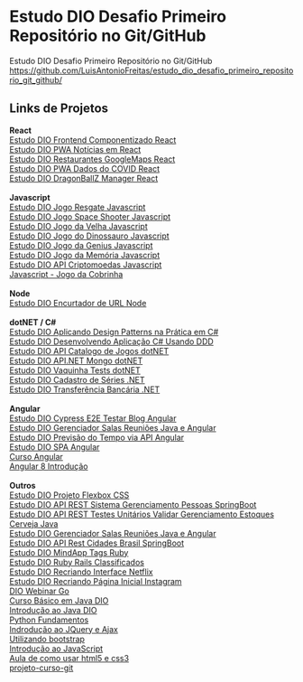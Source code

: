 # Estudo DIO Desafio Primeiro Repositório no Git/GitHub
Estudo DIO Desafio Primeiro Repositório no Git/GitHub
https://github.com/LuisAntonioFreitas/estudo_dio_desafio_primeiro_repositorio_git_github/

## Links de Projetos
<b>React</b> </br>
[Estudo DIO Frontend Componentizado React](https://github.com/LuisAntonioFreitas/estudo_dio_frontend_componentizado_react) </br>
[Estudo DIO PWA Notícias em React](https://github.com/LuisAntonioFreitas/estudo_dio_pwa_noticias_react) </br>
[Estudo DIO Restaurantes GoogleMaps React](https://github.com/LuisAntonioFreitas/estudo_dio_restaurantes_googlemaps_react) </br>
[Estudo DIO PWA Dados do COVID React](https://github.com/LuisAntonioFreitas/estudo_dio_pwa_covid_react) </br>
[Estudo DIO DragonBallZ Manager React](https://github.com/LuisAntonioFreitas/estudo_dio_dragonballz_manager_react) </br>
</br>
<b>Javascript</b> </br>
[Estudo DIO Jogo Resgate Javascript](https://github.com/LuisAntonioFreitas/estudo_dio_jogo_resgate_javascript) </br>
[Estudo DIO Jogo Space Shooter Javascript](https://github.com/LuisAntonioFreitas/estudo_dio_jogo_spaceshooter_javascript) </br>
[Estudo DIO Jogo da Velha Javascript](https://github.com/LuisAntonioFreitas/estudo_dio_jogo_velha_javascript) </br>
[Estudo DIO Jogo do Dinossauro Javascript](https://github.com/LuisAntonioFreitas/estudo_dio_jogo_dinossauro_javascript) </br>
[Estudo DIO Jogo da Genius Javascript](https://github.com/LuisAntonioFreitas/estudo_dio_jogo_genius_javascript) </br>
[Estudo DIO Jogo da Memória Javascript](https://github.com/LuisAntonioFreitas/estudo_dio_jogo_memoria_javascript) </br>
[Estudo DIO API Criptomoedas Javascript](https://github.com/LuisAntonioFreitas/estudo_dio_api_criptomoedas_javascript) </br>
[Javascript - Jogo da Cobrinha](https://github.com/LuisAntonioFreitas/estudo_javascript_jogo_cobrinha) </br>
</br>
<b>Node</b> </br>
[Estudo DIO Encurtador de URL Node](https://github.com/LuisAntonioFreitas/estudo_dio_encurtador_url_node) </br>
</br>
<b>dotNET / C#</b> </br>
[Estudo DIO Aplicando Design Patterns na Prática em C#](https://github.com/LuisAntonioFreitas/estudo_dio_aplicando_designpatterns_pratica_C) </br>
[Estudo DIO Desenvolvendo Aplicação C# Usando DDD](https://github.com/LuisAntonioFreitas/estudo_dio_desenvolvendo_aplicacao_C_usando_DDD) </br>
[Estudo DIO API Catalogo de Jogos dotNET](https://github.com/LuisAntonioFreitas/estudo_dio_api_apicatalogojogos_dotnet) </br>
[Estudo DIO API.NET Mongo dotNET](https://github.com/LuisAntonioFreitas/estudo_dio_apinet_mongo_dotNET) </br>
[Estudo DIO Vaquinha Tests dotNET](https://github.com/LuisAntonioFreitas/estudo_dio_vaquinha_tests_dotNET) </br>
[Estudo DIO Cadastro de Séries .NET](https://github.com/LuisAntonioFreitas/estudo_dio_cadastro_series_dotNET) </br>
[Estudo DIO Transferência Bancária .NET](https://github.com/LuisAntonioFreitas/estudo_dio_transferencia_bancarias_dotNET) </br>
</br>
<b>Angular</b> </br>
[Estudo DIO Cypress E2E Testar Blog Angular](https://github.com/LuisAntonioFreitas/estudo_dio_cypress_e2e_testar_blog_angular) </br>
[Estudo DIO Gerenciador Salas Reuniões Java e Angular](https://github.com/LuisAntonioFreitas/estudo_dio_gerenciador_salas_reunioes_java_angular) </br>
[Estudo DIO Previsão do Tempo via API Angular](https://github.com/LuisAntonioFreitas/estudo_dio_previsao_tempo_api_angular) </br>
[Estudo DIO SPA Angular](https://github.com/LuisAntonioFreitas/estudo_dio_spa_angular) </br>
[Curso Angular](https://github.com/LuisAntonioFreitas/estudo_curso_angular) </br>
[Angular 8 Introdução](https://github.com/LuisAntonioFreitas/estudo_angular_course_manager) </br>
</br>
<b>Outros</b> </br>
[Estudo DIO Projeto Flexbox CSS](https://github.com/LuisAntonioFreitas/estudo_dio_projeto_flexbox_css) <br>
[Estudo DIO API REST Sistema Gerenciamento Pessoas SpringBoot](https://github.com/LuisAntonioFreitas/estudo_dio_api_rest_sistema_gerenciamento_pessoas_springboot) </br>
[Estudo DIO API REST Testes Unitários Validar Gerenciamento Estoques Cerveja Java](https://github.com/LuisAntonioFreitas/estudo_dio_api_rest_testes_unitarios_validar_gerenciamento_estoques_cerveja_java) </br>
[Estudo DIO Gerenciador Salas Reuniões Java e Angular](https://github.com/LuisAntonioFreitas/estudo_dio_gerenciador_salas_reunioes_java_angular) </br>
[Estudo DIO API Rest Cidades Brasil SpringBoot](https://github.com/LuisAntonioFreitas/estudo_dio_apirest_cidades_brasil_springboot) </br>
[Estudo DIO MindApp Tags Ruby](https://github.com/LuisAntonioFreitas/estudo_dio_mindapp_tags_ruby) </br>
[Estudo DIO Ruby Rails Classificados](https://github.com/LuisAntonioFreitas/estudo_dio_rubyrails_classificados) </br>
[Estudo DIO Recriando Interface Netflix](https://github.com/LuisAntonioFreitas/estudo_dio_recriando_interface_netflix) </br>
[Estudo DIO Recriando Página Inicial Instagram](https://github.com/LuisAntonioFreitas/estudo_dio_recriando_pagina_inicial_instagram) </br>
[DIO Webinar Go](https://github.com/LuisAntonioFreitas/estudo_webinargo_dio) </br>
[Curso Básico em Java DIO](https://github.com/LuisAntonioFreitas/estudo_java_cursobasico_dio) </br>
[Introdução ao Java DIO](https://github.com/LuisAntonioFreitas/estudo_java_introducao_dio) </br>
[Python Fundamentos](https://github.com/LuisAntonioFreitas/estudo_python_fundamentos) </br>
[Indrodução ao JQuery e Ajax](https://github.com/LuisAntonioFreitas/estudo_aula_jquery_ajax) </br>
[Utilizando bootstrap](https://github.com/LuisAntonioFreitas/estudo_aula_bootstrap) </br>
[Introdução ao JavaScript](https://github.com/LuisAntonioFreitas/estudo_aula_javascript) </br>
[Aula de como usar html5 e css3](https://github.com/LuisAntonioFreitas/estudo_aula_html5_css3) </br>
[projeto-curso-git](https://github.com/LuisAntonioFreitas/projeto-curso-git) </br>
</br>
